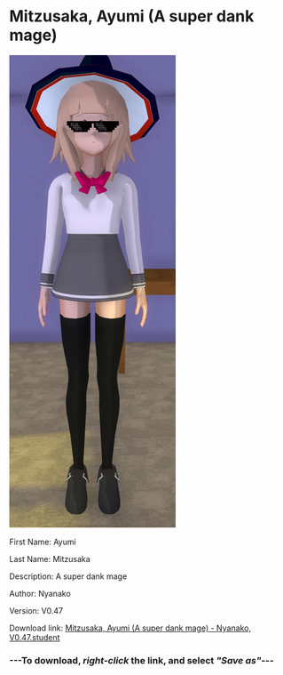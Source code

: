 # Mitzusaka, Ayumi (A super dank mage)

<img src = "https://raw.githubusercontent.com/Arbiter1223/Daigaku-Gurashi-Custom-Students/master/Students/Files/Mitzusaka%2C%20Ayumi%20(A%20super%20dank%20mage).png">

First Name: Ayumi

Last Name: Mitzusaka

Description: A super dank mage

Author: Nyanako

Version: V0.47

Download link: <a href="https://raw.githubusercontent.com/Arbiter1223/Daigaku-Gurashi-Custom-Students/master/Students/Files/Mitzusaka%2C%20Ayumi%20(A%20super%20dank%20mage)%20-%20Nyanako%2C%20V0.47.student">Mitzusaka, Ayumi (A super dank mage) - Nyanako, V0.47.student</a>

### ---**To download, _right-click_ the link, and select _"Save as"_**---
